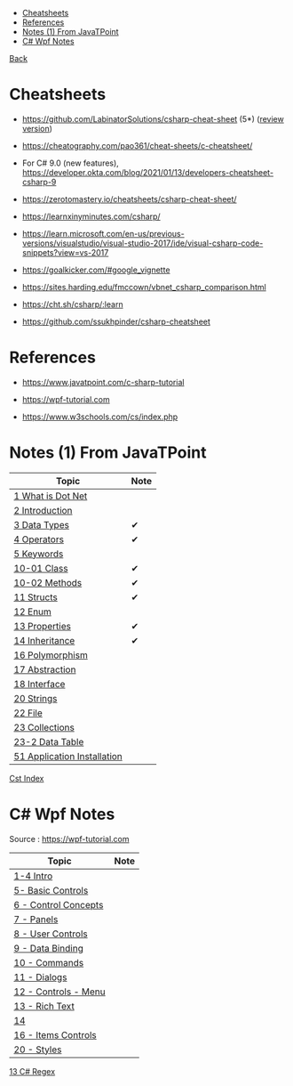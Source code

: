 
- [Cheatsheets](#cheatsheets)
- [References](#references)
- [Notes (1) From JavaTPoint](#notes-1-from-javatpoint)
- [C# Wpf Notes](#c-wpf-notes)

[Back](../readme.md)

# Cheatsheets

- https://github.com/LabinatorSolutions/csharp-cheat-sheet (5*) ([review version](./cheats/csharpcs1.md))

- https://cheatography.com/pao361/cheat-sheets/c-cheatsheet/

- For C# 9.0 (new features), https://developer.okta.com/blog/2021/01/13/developers-cheatsheet-csharp-9

- https://zerotomastery.io/cheatsheets/csharp-cheat-sheet/

- https://learnxinyminutes.com/csharp/

- https://learn.microsoft.com/en-us/previous-versions/visualstudio/visual-studio-2017/ide/visual-csharp-code-snippets?view=vs-2017

- https://goalkicker.com/#google_vignette

- https://sites.harding.edu/fmccown/vbnet_csharp_comparison.html

- https://cht.sh/csharp/:learn

- https://github.com/ssukhpinder/csharp-cheatsheet



# References

- https://www.javatpoint.com/c-sharp-tutorial

- https://wpf-tutorial.com

- https://www.w3schools.com/cs/index.php



# Notes (1) From JavaTPoint

Topic                                  | Note
---------------------------------------|-----
[1 What is Dot Net](./cst/cst-01.md)|
[2 Introduction](./cst/cst-02-introduction.md) | 
[3 Data Types](./cst/cst-03-data-types.md)   | ✔
[4 Operators](./cst/cst-04-operators.md) | ✔
[5 Keywords](./cst/cst-05-keywords.md)|
[10-01 Class](./cst/cst-10-01-class.md)| ✔
[10-02 Methods](./cst/cst-10-02-methods.md)| ✔
[11 Structs](./cst/cst-11-structs.md)| ✔
[12 Enum](./cst/cst-12-enum.md)|
[13 Properties](./cst/cst-13-properties.md)| ✔
[14 Inheritance](./cst/cst-14-inheritance.md)| ✔
[16 Polymorphism](./cst/cst-16-polymorphism.md)| 
[17 Abstraction](./cst/cst-17-abstraction.md)| 
[18 Interface](./cst/cst-18-interface.md)| 
[20 Strings](./cst/cst-20-strings.md)|
[22 File](./cst/cst-22-file.md) |
[23 Collections](./cst/cst-23-collections.md)|
[23-2 Data Table](./cst/cst-23-2-datatable.md)|
[51 Application Installation](./cst/cst-51-App-Inst.md)|

[Cst Index](./cst/cst-index.md)

# C# Wpf Notes 

Source : https://wpf-tutorial.com

Topic                                                       | Note
------------------------------------------------------------|-----
[1-4 Intro](./wpf/wpf-notes-1-4-intro.md)                    |
[5- Basic Controls](./wpf/wpf-notes-5-basic-controls.md)    |
[6 - Control Concepts ](./wpf/wpf-notes-6-control-concepts.md) |
[7 - Panels](./wpf/wpf-notes-7-panels.md)                   |
[8 - User Controls](./wpf/wpf-notes-8-user-controls.md)     |
[9 - Data Binding](./wpf/wpf-notes-9-data-binding.md)       |
[10 - Commands](./wpf/wpf-notes-10-commands.md)|
[11 - Dialogs](./wpf/wpf-notes-11-dialogs.md)               |
[12 - Controls - Menu](./wpf/wpf-notes-12-controls-menu.md) |
[13 - Rich Text](./wpf/wpf-notes-13-rich-text.md)|
[14]()|
[16 - Items Controls](./wpf/wpf-notes-16-Items-controls.md) |
[20 - Styles](./wpf/wpf-notes-20-styles.md)|





[13 C# Regex](./w3/cs-13-regex.md)




